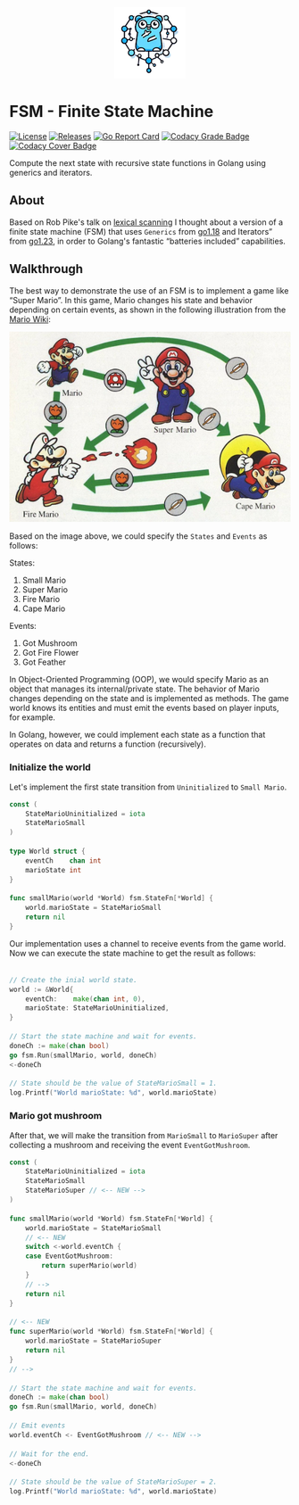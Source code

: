<p align="center">
<img src="https://github.com/andygeiss/fsm/blob/main/logo.png?raw=true" />
</p>

# FSM - Finite State Machine

[![License](https://img.shields.io/github/license/andygeiss/fsm)](https://github.com/andygeiss/fsm/blob/master/LICENSE)
[![Releases](https://img.shields.io/github/v/release/andygeiss/fsm)](https://github.com/andygeiss/fsm/releases)
[![Go Report Card](https://goreportcard.com/badge/github.com/andygeiss/fsm)](https://goreportcard.com/report/github.com/andygeiss/fsm)
[![Codacy Grade Badge](https://app.codacy.com/project/badge/Grade/57bb148a04154ae8b7ce40cecb78947c)](https://app.codacy.com/gh/andygeiss/fsm/dashboard?utm_source=gh&utm_medium=referral&utm_content=&utm_campaign=Badge_grade)
[![Codacy Cover Badge](https://app.codacy.com/project/badge/Coverage/57bb148a04154ae8b7ce40cecb78947c)](https://app.codacy.com/gh/andygeiss/fsm/dashboard?utm_source=gh&utm_medium=referral&utm_content=&utm_campaign=Badge_coverage)

Compute the next state with recursive state functions in Golang using generics and iterators.

## About

Based on Rob Pike's talk on [lexical scanning](https://www.youtube.com/watch?v=HxaD_trXwRE)
I thought about a version of a finite state machine (FSM) that uses
`Generics` from [go1.18](https://go.dev/blog/go1.18) and
Iterators” from [go1.23](https://go.dev/blog/go1.23), in order to
Golang's fantastic “batteries included” capabilities.

## Walkthrough

The best way to demonstrate the use of an FSM is to implement a game like “Super Mario”.
In this game, Mario changes his state and behavior depending on certain events,
as shown in the following illustration from the [Mario Wiki](https://www.mariowiki.com/Super_Mario_World):

<p align="center">
<img src="https://github.com/andygeiss/fsm/blob/main/mario.png?raw=true" />
</p>

Based on the image above, we could specify the `States` and `Events` as follows:

States:
1. Small Mario
2. Super Mario
3. Fire Mario
4. Cape Mario

Events:
1. Got Mushroom
2. Got Fire Flower
3. Got Feather

In Object-Oriented Programming (OOP), we would specify Mario
as an object that manages its internal/private state.
The behavior of Mario changes depending on the state
and is implemented as methods.
The game world knows its entities and must emit the events
based on player inputs, for example.

In Golang, however, we could implement each state as a function
that operates on data and returns a function (recursively).

### Initialize the world

Let's implement the first state transition from `Uninitialized`
to `Small Mario`.

```go
const (
    StateMarioUninitialized = iota
    StateMarioSmall
)

type World struct {
    eventCh    chan int
    marioState int
}

func smallMario(world *World) fsm.StateFn[*World] {
    world.marioState = StateMarioSmall
    return nil
}
```

Our implementation uses a channel to receive events from the game world.
Now we can execute the state machine to get the result as follows:

```go

// Create the inial world state.
world := &World{
    eventCh:    make(chan int, 0),
    marioState: StateMarioUninitialized,
}

// Start the state machine and wait for events.
doneCh := make(chan bool)
go fsm.Run(smallMario, world, doneCh)
<-doneCh

// State should be the value of StateMarioSmall = 1.
log.Printf("World marioState: %d", world.marioState)
```

### Mario got mushroom

After that, we will make the transition from `MarioSmall`
to `MarioSuper` after collecting a mushroom and receiving
the event `EventGotMushroom`.

```go
const (
    StateMarioUninitialized = iota
    StateMarioSmall
    StateMarioSuper // <-- NEW -->
)

func smallMario(world *World) fsm.StateFn[*World] {
    world.marioState = StateMarioSmall
    // <-- NEW
    switch <-world.eventCh {
    case EventGotMushroom:
        return superMario(world)
    }
    // -->
    return nil
}

// <-- NEW
func superMario(world *World) fsm.StateFn[*World] {
    world.marioState = StateMarioSuper
    return nil
}
// -->

// Start the state machine and wait for events.
doneCh := make(chan bool)
go fsm.Run(smallMario, world, doneCh)

// Emit events
world.eventCh <- EventGotMushroom // <-- NEW -->

// Wait for the end.
<-doneCh

// State should be the value of StateMarioSuper = 2.
log.Printf("World marioState: %d", world.marioState)
```
